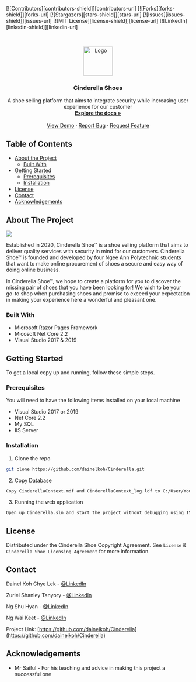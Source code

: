 

<!-- PROJECT SHIELDS -->
<!--
*** I'm using markdown "reference style" links for readability.
*** Reference links are enclosed in brackets [ ] instead of parentheses ( ).
*** See the bottom of this document for the declaration of the reference variables
*** for contributors-url, forks-url, etc. This is an optional, concise syntax you may use.
*** https://www.markdownguide.org/basic-syntax/#reference-style-links
-->
[![Contributors][contributors-shield]][contributors-url]
[![Forks][forks-shield]][forks-url]
[![Stargazers][stars-shield]][stars-url]
[![Issues][issues-shield]][issues-url]
[![MIT License][license-shield]][license-url]
[![LinkedIn][linkedin-shield]][linkedin-url]



<!-- PROJECT LOGO -->
<br />
<p align="center">
  <a href="https://github.com/github_username/repo">
    <img src="https://github.com/dainelkoh/Cinderella/blob/master/wwwroot/images/logo/Logo1.png" alt="Logo" width="80" height="80">
  </a>

  <h3 align="center">Cinderella Shoes</h3>

  <p align="center">
    A shoe selling platform that aims to integrate security while increasing user experience for our customer
    <br />
    <a href="https://github.com/dainelkoh/Cinderella"><strong>Explore the docs »</strong></a>
    <br />
    <br />
    <a href="https://github.com/dainelkoh/Cinderella">View Demo</a>
    ·
    <a href="mailto: zuriel.shanley@gmail.com">Report Bug</a>
    ·
    <a href="mailto: zuriel.shanley@gmail.com">Request Feature</a>
  </p>
</p>



<!-- TABLE OF CONTENTS -->
## Table of Contents

* [About the Project](#about-the-project)
  * [Built With](#built-with)
* [Getting Started](#getting-started)
  * [Prerequisites](#prerequisites)
  * [Installation](#installation)
* [License](#license)
* [Contact](#contact)
* [Acknowledgements](#acknowledgements)


<!-- ABOUT THE PROJECT -->
## About The Project


<img src="https://github.com/dainelkoh/Cinderella/blob/master/wwwroot/images/Website%20Index%20Page.png">

Established in 2020, Cinderella Shoe™ is a shoe selling platform that aims to deliver quality services with security in mind for our customers. Cinderella Shoe™ is founded and developed by four Ngee Ann Polytechnic students that want to make online procurement of shoes a secure and easy way of doing online business.

In Cinderella Shoe™, we hope to create a platform for you to discover the missing pair of shoes that you have been looking for! We wish to be your go-to shop when purchasing shoes and promise to exceed your expectation in making your experience here a wonderful and pleasant one.


### Built With

* Microsoft Razor Pages Framework
* Micosoft Net Core 2.2
* Visual Studio 2017 & 2019



<!-- GETTING STARTED -->
## Getting Started

To get a local copy up and running, follow these simple steps.

### Prerequisites

You will need to have the following items installed on your local machine
* Visual Studio 2017 or 2019
* Net Core 2.2
* My SQL
* IIS Server

### Installation
 
1. Clone the repo
```sh
git clone https://github.com/dainelkoh/Cinderella.git
```
2. Copy Database
```sh
Copy CinderellaContext.mdf and CinderellaContext_log.ldf to C:/User/Your-User-Account
```
3. Running the web application
```sh
Open up Cinderella.sln and start the project without debugging using ISS Express
```



<!-- LICENSE -->
## License

Distributed under the Cinderella Shoe Copyright Agreement. See `License` & `Cinderella Shoe Licensing Agreement` for more information.



<!-- CONTACT -->
## Contact

Dainel Koh Chye Lek - [@LinkedIn](https://www.linkedin.com/in/dainel-koh-6b6193186/) 

Zuriel Shanley Tanyory - [@LinkedIn](https://www.linkedin.com/in/zuriel-shanley/)

Ng Shu Hyan - [@LinkedIn](https://www.linkedin.com/in/nerissa-ng-0b6211186/)

Ng Wai Keet - [@LinkedIn](https://www.linkedin.com/in/wai-keet-ng-74a50a186/)

Project Link: [https://github.com/dainelkoh/Cinderella](https://github.com/dainelkoh/Cinderella)



<!-- ACKNOWLEDGEMENTS -->
## Acknowledgements

* Mr Saiful - For his teaching and advice in making this project a successful one






